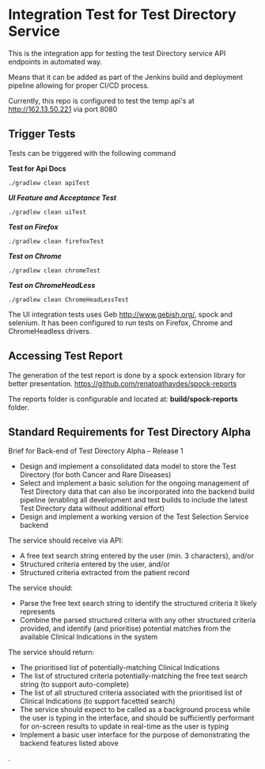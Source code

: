 # Integration Test for Test Directory Service
This is the integration app for testing the test Directory service API endpoints in automated way.

Means that it can be added as part of the Jenkins build and deployment pipeline allowing for proper CI/CD process.

Currently, this repo is configured to test the temp api's at http://162.13.50.221 via port 8080

## Trigger Tests

Tests can be triggered with the following command

**Test for Api Docs**

~~~~
./gradlew clean apiTest
~~~~

*__UI Feature and Acceptance Test__*

~~~~
./gradlew clean uiTest
~~~~

*__Test on Firefox__*

~~~~
./gradlew clean firefoxTest
~~~~

*__Test on Chrome__*

~~~~
./gradlew clean chromeTest
~~~~

*__Test on ChromeHeadLess__*

~~~~
./gradlew clean ChromeHeadLessTest
~~~~

The UI integration tests uses Geb http://www.gebish.org/, spock and selenium. It has been configured to run tests on Firefox, Chrome and ChromeHeadless drivers.



## Accessing Test Report

The generation of the test report is done by a spock extension library for better presentation.
https://github.com/renatoathaydes/spock-reports

The reports folder is configurable and located at: **build/spock-reports** folder.

## Standard Requirements for Test Directory Alpha

Brief for Back-end of Test Directory Alpha – Release 1
* Design and implement a consolidated data model to store the Test Directory (for both Cancer and Rare Diseases)
* Select and implement a basic solution for the ongoing management of Test Directory data that can also be incorporated into the backend build pipeline (enabling all development and test builds to include the latest Test Directory data without additional effort)
* Design and implement a working version of the Test Selection Service backend

The service should receive via API:
* A free text search string entered by the user (min. 3 characters), and/or
* Structured criteria entered by the user, and/or
* Structured criteria extracted from the patient record

The service should:
* Parse the free text search string to identify the structured criteria it likely represents
* Combine the parsed structured criteria with any other structured criteria provided, and identify (and prioritise) potential matches from the available Clinical Indications in the system

The service should return:
* The prioritised list of potentially-matching Clinical Indications
* The list of structured criteria potentially-matching the free text search string (to support auto-complete)
* The list of all structured criteria associated with the prioritised list of Clinical Indications (to support facetted search)
* The service should expect to be called as a background process while the user is typing in the interface, and should be sufficiently performant for on-screen results to update in real-time as the user is typing
* Implement a basic user interface for the purpose of demonstrating the backend features listed above

.
